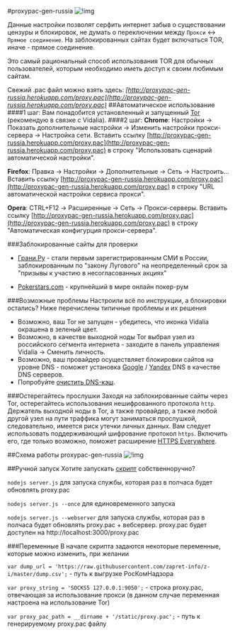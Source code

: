 #proxypac-gen-russia ![!img](http://i.imgur.com/om5d2Sh.png)

Данные настройки позволят серфить интернет забыв о существовании цензуры и блокировок, не думать о переключении между `Прокси` ↔ `Прямое соединение`. На заблокированных сайтах будет включаться TOR, иначе - прямое соединение. 

Это самый рациональный способ использования TOR для обычных пользователей, которым необходимо иметь доступ к своим любимым сайтам.

Свежий .pac файл можно взять здесь:
*[http://proxypac-gen-russia.herokuapp.com/proxy.pac](http://proxypac-gen-russia.herokuapp.com/proxy.pac)*
##Автоматическое использование
####1 шаг:
Вам понадобится установленный и запущенный [Tor](https://www.torproject.org/download/download.html.en) (рекомендую в связке с Vidalia).
####2 шаг:
**Chrome**: Настройки → Показать дополнительные настройки → Изменить настройки прокси-сервера → Настройка сети. Вставить ссылку [http://proxypac-gen-russia.herokuapp.com/proxy.pac](http://proxypac-gen-russia.herokuapp.com/proxy.pac) в строку "Использовать сценарий автоматической настройки".

**Firefox**: Правка → Настройки → Дополнительные → Сеть → Настроить... Вставить ссылку [http://proxypac-gen-russia.herokuapp.com/proxy.pac](http://proxypac-gen-russia.herokuapp.com/proxy.pac) в строку "URL автоматической настройки сервиса прокси".

**Opera**: CTRL+F12 → Расширенные → Сеть → Прокси-серверы. Вставить ссылку [http://proxypac-gen-russia.herokuapp.com/proxy.pac](http://proxypac-gen-russia.herokuapp.com/proxy.pac) в строку "Автоматическая конфигурция прокси-сервера".

###Заблокированные сайты для проверки
- [Грани.Ру](http://grani.ru) - стали первым зарегистрированным СМИ в России, заблокированным по "закону Лугового" на неопределенный срок за "призывы к участию в несогласованных акциях"

- [Pokerstars.com](http://www.pokerstars.com) - крупнейший в мире онлайн покер-рум

###Возможные проблемы
Настроили всё по инструкции, а блокировки остались? Ниже перечислены типичные проблемы и их решения

* Возможно, ваш Tor не запущен - убедитесь, что иконка Vidalia окрашена в зеленый цвет.
* Возможно, в качестве выходной ноды Tor выбрал узел из российского сегмента интернета - заходите в панель управления Vidalia → Сменить личность.
* Возможно, ваш провайдер осуществляет блокировки сайтов на уровне DNS - поможет установка [Google](https://developers.google.com/speed/public-dns/) / [Yandex](http://dns.yandex.ru/) DNS  в качестве DNS серверов.
* Попробуйте [очистить DNS-кэш](http://ru.wikihow.com/%D0%BE%D1%87%D0%B8%D1%81%D1%82%D0%B8%D1%82%D1%8C-DNS). 

###Остерегайтесь прослушки
Заходя на заблокированные сайты через Tor, остерегайтесь использования нешифрованного протокола `http`. Держатель выходной ноды в Tor, а также провайдер, а также любой другой узел на пути траффика могут заниматься прослушкой, следовательно, имеется риск утечки личных данных. Вам следует использовать поддерживающий шифрование протокол `https`. Включить его, где только возможно, поможет расширение [HTTPS Everywhere](https://www.eff.org/https-everywhere).

##Схема работы proxypac-gen-russia
 ![!img](http://i.imgur.com/Q8SDSzO.png)

##Ручной запуск
Хотите запускать [скрипт](https://github.com/Alex0007/proxypac-gen-russia/) собственноручно?

`nodejs server.js` для запуска службы, которая раз в полчаса будет обновлять proxy.pac 

`nodejs server.js --once` для единовременного запуска

`nodejs server.js --webserver` для запуска службы, которая раз в полчаса будет обновлять proxy.pac + вебсервер. proxy.pac будет доступен на http://localhost:3000/proxy.pac

###Переменные
В начале скрипта задаются некоторые переменные, которые можно изменить, при желании

 `var dump_url = 'https://raw.githubusercontent.com/zapret-info/z-i/master/dump.csv';` - путь к выгрузке РосКомНадзора
 
 `var proxy_string = 'SOCKS5 127.0.0.1:9050';` - строка proxy.pac, отвечающая за использование прокси (в данном случае переменная настроена на использование Tor)
 
 `var proxy_pac_path = __dirname + '/static/proxy.pac';` - путь к генерируемому proxy.pac файлу
